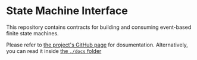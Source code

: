 # State Machine Interface

This repository contains contracts for building and consuming event-based finite state machines.

Please refer to [the project's GitHub page](https://noemphp.github.io/state-machine-interface) for dosumentation.
Alternatively, you can read it inside [the `./docs` folder](./docs/README.md)